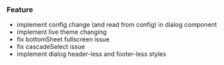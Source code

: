 ### Feature

- implement config change (and read from config) in dialog component
- implement live theme changing
- fix bottomSheet fullscreen issue
- fix cascadeSelect issue
- implement dialog header-less and footer-less styles

